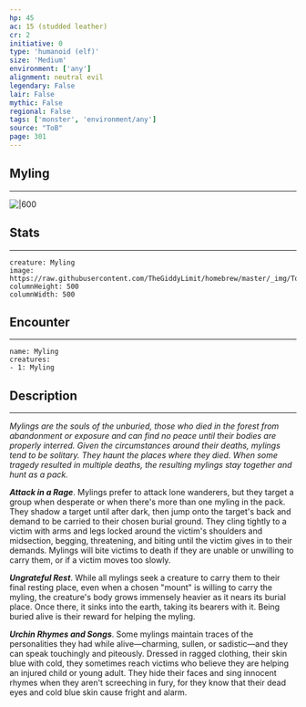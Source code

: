 ```yaml
---
hp: 45
ac: 15 (studded leather)
cr: 2
initiative: 0
type: 'humanoid (elf)'    
size: 'Medium'
environment: ['any']
alignment: neutral evil
legendary: False
lair: False
mythic: False
regional: False
tags: ['monster', 'environment/any']
source: "ToB"
page: 301
---
```


## Myling
---

![|600](https://raw.githubusercontent.com/TheGiddyLimit/homebrew/master/_img/ToB/Myling.webp)

## Stats
---

```statblock
creature: Myling
image: https://raw.githubusercontent.com/TheGiddyLimit/homebrew/master/_img/ToB/token/Myling.png
columnHeight: 500
columnWidth: 500
```

## Encounter
---

```encounter-table
name: Myling
creatures:
- 1: Myling
```

## Description
---
_Mylings are the souls of the unburied, those who died in the forest from abandonment or exposure and can find no peace until their bodies are properly interred. Given the circumstances around their deaths, mylings tend to be solitary. They haunt the places where they died. When some tragedy resulted in multiple deaths, the resulting mylings stay together and hunt as a pack._

**_Attack in a Rage_**. Mylings prefer to attack lone wanderers, but they target a group when desperate or when there's more than one myling in the pack. They shadow a target until after dark, then jump onto the target's back and demand to be carried to their chosen burial ground. They cling tightly to a victim with arms and legs locked around the victim's shoulders and midsection, begging, threatening, and biting until the victim gives in to their demands. Mylings will bite victims to death if they are unable or unwilling to carry them, or if a victim moves too slowly.

**_Ungrateful Rest_**. While all mylings seek a creature to carry them to their final resting place, even when a chosen "mount" is willing to carry the myling, the creature's body grows immensely heavier as it nears its burial place. Once there, it sinks into the earth, taking its bearers with it. Being buried alive is their reward for helping the myling.

**_Urchin Rhymes and Songs_**. Some mylings maintain traces of the personalities they had while alive—charming, sullen, or sadistic—and they can speak touchingly and piteously. Dressed in ragged clothing, their skin blue with cold, they sometimes reach victims who believe they are helping an injured child or young adult. They hide their faces and sing innocent rhymes when they aren't screeching in fury, for they know that their dead eyes and cold blue skin cause fright and alarm.






